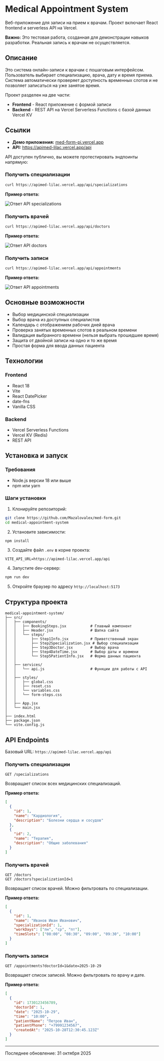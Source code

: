 # Medical Appointment System

Веб-приложение для записи на прием к врачам. Проект включает React frontend и serverless API на Vercel.

**Важно:** Это тестовая работа, созданная для демонстрации навыков разработки. Реальная запись к врачам не осуществляется.

## Описание

Это система онлайн-записи к врачам с пошаговым интерфейсом. Пользователь выбирает специализацию, врача, дату и время приема. Система автоматически проверяет доступность временных слотов и не позволяет записаться на уже занятое время.

Проект разделен на две части:

- **Frontend** - React приложение с формой записи
- **Backend** - REST API на Vercel Serverless Functions с базой данных Vercel KV

## Ссылки

- **Демо приложения:** [med-form-pi.vercel.app](https://med-form-pi.vercel.app/)
- **API:** https://apimed-lilac.vercel.app/api

API доступен публично, вы можете протестировать эндпоинты напрямую:

### Получить специализации

```bash
curl https://apimed-lilac.vercel.app/api/specializations
```

**Пример ответа:**

![Ответ API specializations](/public/api-specializations.png)

### Получить врачей

```bash
curl https://apimed-lilac.vercel.app/api/doctors
```

**Пример ответа:**

![Ответ API doctors](/public/api-doctors.png)

### Получить записи

```bash
curl https://apimed-lilac.vercel.app/api/appointments
```

**Пример ответа:**

![Ответ API appointments](/public/api-appointments.png)

## Основные возможности

- Выбор медицинской специализации
- Выбор врача из доступных специалистов
- Календарь с отображением рабочих дней врача
- Проверка занятых временных слотов в реальном времени
- Валидация выбранного времени (нельзя выбрать прошедшее время)
- Защита от двойной записи на одно и то же время
- Простая форма для ввода данных пациента

## Технологии

### Frontend

- React 18
- Vite
- React DatePicker
- date-fns
- Vanilla CSS

### Backend

- Vercel Serverless Functions
- Vercel KV (Redis)
- REST API

## Установка и запуск

### Требования

- Node.js версии 18 или выше
- npm или yarn

### Шаги установки

1. Клонируйте репозиторий:

```bash
git clone https://github.com/Mazalovalex/med-form.git
cd medical-appointment-system
```

2. Установите зависимости:

```bash
npm install
```

3. Создайте файл `.env` в корне проекта:

```env
VITE_API_URL=https://apimed-lilac.vercel.app/api
```

4. Запустите dev-сервер:

```bash
npm run dev
```

5. Откройте браузер по адресу `http://localhost:5173`

## Структура проекта

```
medical-appointment-system/
├── src/
│   ├── components/
│   │   ├── BookingSteps.jsx           # Главный компонент
│   │   ├── Header.jsx                 # Шапка сайта
│   │   └── steps/
│   │       ├── Step1Info.jsx          # Приветственный экран
│   │       ├── Step2Specialization.jsx # Выбор специализации
│   │       ├── Step3Doctor.jsx        # Выбор врача
│   │       ├── Step4DateTime.jsx      # Выбор даты и времени
│   │       └── Step5PatientInfo.jsx   # Форма данных пациента
│   │
│   ├── services/
│   │   └── api.js                     # Функции для работы с API
│   │
│   ├── styles/
│   │   ├── global.css
│   │   ├── reset.css
│   │   └── variables.css
│   │   └── form-steps.css
│   │
│   ├── App.jsx
│   └── main.jsx
│
├── index.html
├── package.json
└── vite.config.js
```

## API Endpoints

Базовый URL: `https://apimed-lilac.vercel.app/api`

### Получить специализации

```http
GET /specializations
```

Возвращает список всех медицинских специализаций.

**Пример ответа:**

```json
[
  {
    "id": 1,
    "name": "Кардиология",
    "description": "Болезни сердца и сосудов"
  },
  {
    "id": 2,
    "name": "Терапия",
    "description": "Общие заболевания"
  }
]
```

### Получить врачей

```http
GET /doctors
GET /doctors?specializationId=1
```

Возвращает список врачей. Можно фильтровать по специализации.

**Пример ответа:**

```json
[
  {
    "id": 1,
    "name": "Иванов Иван Иванович",
    "specializationId": 1,
    "workDays": ["пн", "ср", "пт"],
    "timeSlots": ["08:00", "08:30", "09:00", "09:30", "10:00"]
  }
]
```

### Получить записи

```http
GET /appointments?doctorId=1&date=2025-10-29
```

Возвращает список записей. Можно фильтровать по врачу и дате.

**Пример ответа:**

```json
[
  {
    "id": 1730123456789,
    "doctorId": 1,
    "date": "2025-10-29",
    "time": "10:00",
    "patientName": "Петров Иван",
    "patientPhone": "+79991234567",
    "createdAt": "2025-10-28T12:30:45.123Z"
  }
]
```

---

Последнее обновление: 31 октября 2025
